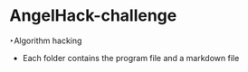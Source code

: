 ﻿# AngelHack-challenge
‣Algorithm hacking
* Each folder contains the program file and a markdown file
